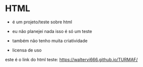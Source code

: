 # HTML

 - é um projeto/teste sobre html 
 
 - eu não planejei nada isso é só um teste
 
 - também não tenho muita criatividade
 
 - licensa de uso 
 
 este é o link do html teste: https://waltervi666.github.io/TURMAF/
